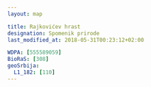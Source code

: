 ```yaml
---
layout: map

title: Rajkovićev hrast
designation: Spomenik prirode
last_modified_at: 2018-05-31T00:23:12+02:00

WDPA: [555589059]
BioRaS: [308]
geoSrbija:
  L1_182: [110]
---
```

